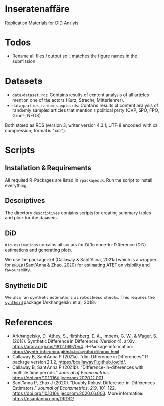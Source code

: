 # Inseratenaffäre

Replication Materials for DID Analyis

# Todos

- Rename all files / output so it matches the figure names in the submission


# Datasets

- `data/dataset.rds`: Contains results of content analysis of all articles mention one of the actors (Kurz, Strache, Mitterlehner). 
- `data/parties_random_sample.rds`: Contains results of content analysis of randomly sampled articles that mention a political party (ÖVP, SPÖ, FPÖ, Grüne, NEOS)

Both stored as RDS (version 3; writer version 4.3.1; UTF-8 encoded; with xz compression; format is "xdr").

# Scripts

## Installation & Requirements

All required R-Packages are listed in `rpackages.R`. Run the script to install everything.

## Descriptives

The directory `descriptives` contains scripts for creating summary tables and plots for the datasets.

## DiD

`did-estimations` contains all scripts for Difference-in-Difference (DiD) estimations and generating plots.

We use the package `did` (Callaway & Sant'Anna, 2021a) which is a wrapper for [`DRDID`](https://psantanna.com/DRDID/) (Sant'Anna & Zhao, 2020) for estimating ATET on visibility and favourability.

## Snythetic DiD

We also ran synthetic estimations as robustness checks. This requires the [`synthdid`](https://synth-inference.github.io/synthdid/index.html) package (Arkhangelsky et al, 2018).


# References

- Arkhangelsky, D., Athey, S., Hirshberg, D. A., Imbens, G. W., & Wager, S. (2018). Synthetic Difference in Differences (Version 4). arXiv. <https://arxiv.org/abs/1812.09970v4>. R-Package information: https://synth-inference.github.io/synthdid/index.html 
- Callaway B, Sant'Anna P (2021a). “did: Difference in Differences.” R
  package version 2.1.2, <https://bcallaway11.github.io/did/>.
- Callaway B, Sant'Anna P (2021b). “Difference-in-differences with multiple time periods.” *Journal of Econometrics*. <https://doi.org/10.1016/j.jeconom.2020.12.001>.
- Sant'Anna P, Zhao J (2020). “Doubly Robust Difference-in-Differences
  Estimators.” _Journal of Econometrics_, *219*, 101-122.
  <https://doi.org/10.1016/j.jeconom.2020.06.003>. More information: https://psantanna.com/DRDID/